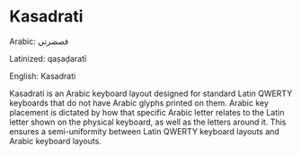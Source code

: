 # Kasadrati

Arabic: قصضرتي

Latinized: qaṣaḍaratī

English: Kasadrati


Kasadrati is an Arabic keyboard layout designed for standard Latin QWERTY keyboards that do not have Arabic glyphs printed on them. Arabic key placement is dictated by how that specific Arabic letter relates to the Latin letter shown on the physical keyboard, as well as the letters around it. This ensures a semi-uniformity between Latin QWERTY keyboard layouts and Arabic keyboard layouts.
